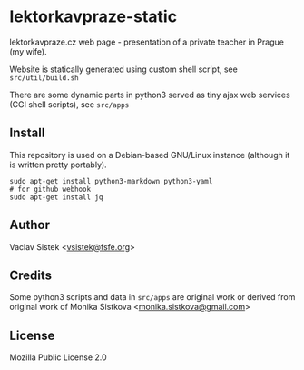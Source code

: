# lektorkavpraze-static

lektorkavpraze.cz web page - presentation of a private teacher in Prague (my wife).

Website is statically generated using custom shell script, see `src/util/build.sh`

There are some dynamic parts in python3 served as tiny ajax web services (CGI shell scripts), see `src/apps`

## Install

This repository is used on a Debian-based GNU/Linux instance (although it is written pretty portably).
```
sudo apt-get install python3-markdown python3-yaml
# for github webhook
sudo apt-get install jq
```


## Author

Vaclav Sistek &lt;vsistek@fsfe.org&gt;

## Credits

Some python3 scripts and data in `src/apps` are original work or derived from original work of Monika Sistkova &lt;monika.sistkova@gmail.com&gt;

## License

Mozilla Public License 2.0
